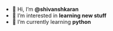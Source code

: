- 👋 Hi, I’m **@shivanshkaran**
- 👀 I’m interested in **learning new stuff**
- 🌱 I’m currently learning **python**



<!---
shivanshkaran/shivanshkaran is a ✨ special ✨ repository because its `README.md` (this file) appears on your GitHub profile.
You can click the Preview link to take a look at your changes.
--->
